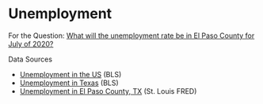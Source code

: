 # Unemployment

For the Question: [What will the unemployment rate be in El Paso County for July of 2020?](https://pandemic.metaculus.com/questions/4185/what-will-the-unemployment-rate-be-in-el-paso-county-for-july-of-2020/)

Data Sources

* [Unemployment in the US]() (BLS)
* [Unemployment in Texas]() (BLS) 
* [Unemployment in El Paso County, TX](https://fred.stlouisfed.org/series/TXELPA0URN) (St. Louis FRED)
